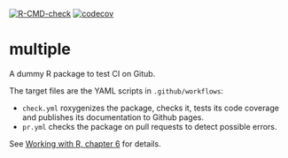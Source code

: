 [![R-CMD-check](https://github.com/EricMarcon/ci_package/actions/workflows/check.yml/badge.svg)](https://github.com/EricMarcon/ci_package/actions/workflows/check.yml)
[![codecov](https://codecov.io/github/EricMarcon/ci_package/branch/master/graphs/badge.svg)](https://app.codecov.io/github/EricMarcon/ci_package)

# multiple

A dummy R package to test CI on Gitub.

The target files are the YAML scripts in `.github/workflows`:

- `check.yml` roxygenizes the package, checks it, tests its code coverage and publishes its documentation to Github pages.
- `pr.yml` checks the package on pull requests to detect possible errors.

See [Working with R, chapter 6](https://ericmarcon.github.io/WorkingWithR/chap-ci.html) for details.

